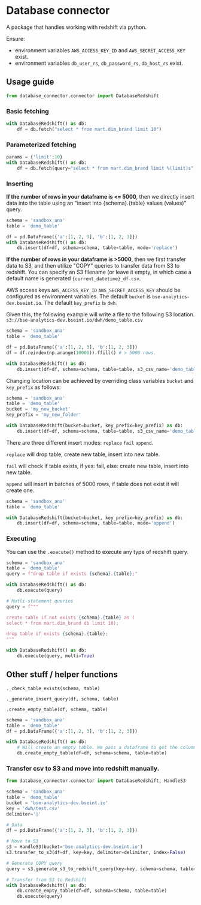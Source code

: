 # Database connector
A package that handles working with redshift via python.

Ensure:

* environment variables `AWS_ACCESS_KEY_ID` and `AWS_SECRET_ACCESS_KEY` exist.
* environment variables `db_user_rs`, `db_password_rs`, `db_host_rs` exist.


## Usage guide
```python
from database_connector.connector import DatabaseRedshift
```

### Basic fetching
```python
with DatabaseRedshift() as db:
	df = db.fetch("select * from mart.dim_brand limit 10")
```
### Parameterized fetching
```python
params = {'limit':10}
with DatabaseRedshift() as db:
	df = db.fetch(query="select * from mart.dim_brand limit %(limit)s", params=params)
```

### Inserting
**If the number of rows in your dataframe is <= 5000**, then we directly insert data into the table using an "insert into {schema}.{table} values (values)" query.
```python
schema = 'sandbox_ana'
table = 'demo_table'

df = pd.DataFrame({'a':[1, 2, 3], 'b':[1, 2, 3]})
with DatabaseRedshift() as db:
	db.insert(df=df, schema=schema, table=table, mode='replace')
```
**If the number of rows in your dataframe is >5000**, then we first transfer data to S3, and then utilize "COPY" queries to transfer data from S3 to redshift. You can specify an S3 filename (or leave it empty, in which case a default name is generated `{current_datetime}_df.csv`.

AWS access keys `AWS_ACCESS_KEY_ID` `AWS_SECRET_ACCESS_KEY` should be configured as environment variables. The default `bucket` is `bse-analytics-dev.bseint.io`. The default `key_prefix` is `dwh`. 

Given this,  the following example  will write a file to the following S3 location. `s3://bse-analytics-dev.bseint.io/dwh/demo_table.csv`

```python
schema = 'sandbox_ana'
table = 'demo_table'

df = pd.DataFrame({'a':[1, 2, 3], 'b':[1, 2, 3]})
df = df.reindex(np.arange(10000)).ffill() # > 5000 rows.

with DatabaseRedshift() as db:
	db.insert(df=df, schema=schema, table=table, s3_csv_name='demo_table.csv', mode='replace')
```

Changing location can be achieved by overriding class variables `bucket` and `key_prefix` as follows:
```python
schema = 'sandbox_ana'
table = 'demo_table'
bucket = 'my_new_bucket'
key_prefix = 'my_new_folder'

with DatabaseRedshift(bucket=bucket, key_prefix=key_prefix) as db:
	db.insert(df=df, schema=schema, table=table, s3_csv_name='demo_table.csv', mode='replace')
```

There are three different insert modes: `replace` `fail` `append`.

`replace` will drop table, create new table, insert into new table.

`fail` will check if table exists, if yes: fail, else: create new table, insert into new table.

`append` will insert in batches of 5000 rows, if table does not exist it will create one.

```python
schema = 'sandbox_ana'
table = 'demo_table'

with DatabaseRedshift(bucket=bucket, key_prefix=key_prefix) as db:
	db.insert(df=df, schema=schema, table=table, mode='append')
```

### Executing
You can use the `.execute()` method to execute any type of redshift query.

```python
schema = 'sandbox_ana'
table = 'demo_table'
query = f"drop table if exists {schema}.{table};"

with DatabaseRedshift() as db:
	db.execute(query)

# Mutli-statement queries
query = f"""

create table if not exists {schema}.{table} as (
select * from mart.dim_brand db limit 10);

drop table if exists {schema}.{table};
"""

with DatabaseRedshift() as db:
	db.execute(query, multi=True)
```



## Other stuff / helper functions

`._check_table_exists(schema, table)`

`._generate_insert_query(df, schema, table)`

`.create_empty_table(df, schema, table)`

```python
schema = 'sandbox_ana'
table = 'demo_table'
df = pd.DataFrame({'a':[1, 2, 3], 'b':[1, 2, 3]})

with DatabaseRedshift() as db:
	# Will create an empty table. We pass a dataframe to get the columns and dtypes.
	db.create_empty_table(df=df, schema=schema, table=table)
```

### Transfer csv to S3 and move into redshift manually.
```python
from database_connector.connector import DatabaseRedshift, HandleS3

schema = 'sandbox_ana'
table = 'demo_table'
bucket = 'bse-analytics-dev.bseint.io'
key = 'dwh/test.csv'
delimiter='|'

# Data
df = pd.DataFrame({'a':[1, 2, 3], 'b':[1, 2, 3]})

# Move to S3
s3 = HandleS3(bucket='bse-analytics-dev.bseint.io')
s3.transfer_to_s3(df=df, key=key, delimiter=delimiter, index=False)

# Generate COPY query
query = s3.generate_s3_to_redshift_query(key=key, schema=schema, table=table, delimiter=delimiter)

# Transfer from S3 to Redshift
with DatabaseRedshift() as db:
    db.create_empty_table(df=df, schema=schema, table=table)
    db.execute(query)
```
